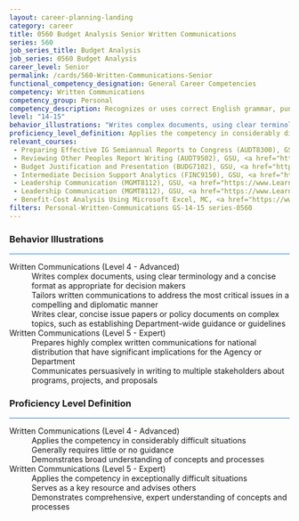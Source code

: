 ```yaml
---
layout: career-planning-landing
category: career
title: 0560 Budget Analysis Senior Written Communications
series: 560
job_series_title: Budget Analysis
job_series: 0560 Budget Analysis
career_level: Senior
permalink: /cards/560-Written-Communications-Senior
functional_competency_designation: General Career Competencies
competency: Written Communications
competency_group: Personal
competency_description: Recognizes or uses correct English grammar, punctuation, and spelling; communicates information (for example, facts, ideas, or messages) in a succinct and organized manner; produces written information, which may include technical material, that is appropriate for the intended audience
level: "14-15"
behavior_illustrations: "Writes complex documents, using clear terminology and a concise format as appropriate for decision makers ? Tailors written communications to address the most critical issues in a compelling and diplomatic manner ? Writes clear, concise issue papers or policy documents on complex topics, such as establishing Department-wide guidance or guidelines ? Prepares highly complex written communications for national distribution that have significant implications for the Agency or Department ? Communicates persuasively in writing to multiple stakeholders about programs, projects, and proposals"
proficiency_level_definition: Applies the competency in considerably difficult situations ? Generally requires little or no guidance ? Demonstrates broad understanding of concepts and processes ? Applies the competency in exceptionally difficult situations ? Serves as a key resource and advises others ? Demonstrates comprehensive, expert understanding of concepts and processes
relevant_courses: 
 - Preparing Effective IG Semiannual Reports to Congress (AUDT8300), GSU, <a href="https://www.LearnAtGSUSA.com/AUDT8311">https://www.LearnAtGSUSA.com/AUDT8311</a>
 - Reviewing Other Peoples Report Writing (AUDT9502), GSU, <a href="https://www.LearnAtGSUSA.com/AUDT9509">https://www.LearnAtGSUSA.com/AUDT9509</a>
 - Budget Justification and Presentation (BUDG7102), GSU, <a href="https://www.LearnAtGSUSA.com/BUDG7109">https://www.LearnAtGSUSA.com/BUDG7109</a>
 - Intermediate Decision Support Analytics (FINC9150), GSU, <a href="https://www.LearnAtGSUSA.com/FINC9157">https://www.LearnAtGSUSA.com/FINC9157</a>
 - Leadership Communication (MGMT8112), GSU, <a href="https://www.LearnAtGSUSA.com/MGMT8115">https://www.LearnAtGSUSA.com/MGMT8115</a>
 - Leadership Communication (MGMT8112), GSU, <a href="https://www.LearnAtGSUSA.com/MGMT8119">https://www.LearnAtGSUSA.com/MGMT8119</a>
 - Benefit-Cost Analysis Using Microsoft Excel, MC, <a href="https://www.managementconcepts.com/course/id/5405?utm_source=CFOportal&utm_medium=listing&utm_campaign=CFOTTEP&utm_id=23FM">https://www.managementconcepts.com/course/id/5405?utm_source=CFOportal&utm_medium=listing&utm_campaign=CFOTTEP&utm_id=23FM</a>
filters: Personal-Written-Communications GS-14-15 series-0560
---
```


<div class="desktop:grid-col-6 margin-y-3">
  <div class="border-top-2 bg-white padding-3 shadow-5 height-full members-hover border-1px button-border border-top-blue radius-lg card-text-color">
    <h3>Behavior Illustrations</h3>
    <hr style="background-color: #2680EB !important;"/>
    <dl class="text-base card-content-color"><dt>Written Communications (Level 4 - Advanced)</dt><dd>Writes complex documents, using clear terminology and a concise format as appropriate for decision makers </dd><dd> Tailors written communications to address the most critical issues in a compelling and diplomatic manner </dd><dd> Writes clear, concise issue papers or policy documents on complex topics, such as establishing Department-wide guidance or guidelines</dd><dt>Written Communications (Level 5 - Expert)</dt><dd>Prepares highly complex written communications for national distribution that have significant implications for the Agency or Department </dd><dd> Communicates persuasively in writing to multiple stakeholders about programs, projects, and proposals</dd></dl>
  </div>
</div>
<div class="desktop:grid-col-6 margin-y-3">
  <div class="border-top-2 bg-white padding-3 shadow-5 height-full members-hover border-1px button-border border-top-blue radius-lg card-text-color">
    <h3>Proficiency Level Definition</h3>
     <hr style="background-color: #1b75e0 !important;"/>
    <dl class="text-base card-content-color"><dt>Written Communications (Level 4 - Advanced)</dt><dd>Applies the competency in considerably difficult situations </dd><dd> Generally requires little or no guidance </dd><dd> Demonstrates broad understanding of concepts and processes</dd><dt>Written Communications (Level 5 - Expert)</dt><dd>Applies the competency in exceptionally difficult situations </dd><dd> Serves as a key resource and advises others </dd><dd> Demonstrates comprehensive, expert understanding of concepts and processes</dd></dl>
  </div>
</div>